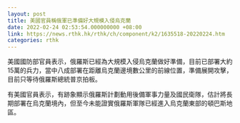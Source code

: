 ```yaml
---
layout: post
title: 美國官員稱俄軍已準備好大規模入侵烏克蘭
date: 2022-02-24 02:53:54.000000000 +08:00
link: https://news.rthk.hk/rthk/ch/component/k2/1635518-20220224.htm
categories: rthk
---
```


美國國防部官員表示，俄羅斯已經為大規模入侵烏克蘭做好準備，目前已部署大約15萬的兵力，當中八成部署在距離烏克蘭邊境數公里的前線位置，準備展開攻擊，目前只等待俄羅斯總統普京拍板。

有美國官員表示，有跡象顯示俄羅斯計劃動用後備軍事力量及國民衛隊，估計將長期部署在烏克蘭境內，但至今未能證實俄羅斯軍隊已經進入烏克蘭東部的頓巴斯地區。
